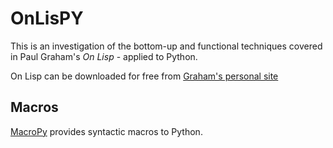 # OnLisPY
This is an investigation of the bottom-up and functional techniques covered in Paul Graham's *On Lisp* - applied to Python.

On Lisp can be downloaded for free from [Graham's personal site](http://www.paulgraham.com/onlisp.html)

## Macros
[MacroPy](https://pypi.org/project/macropy3/) provides syntactic macros to Python.